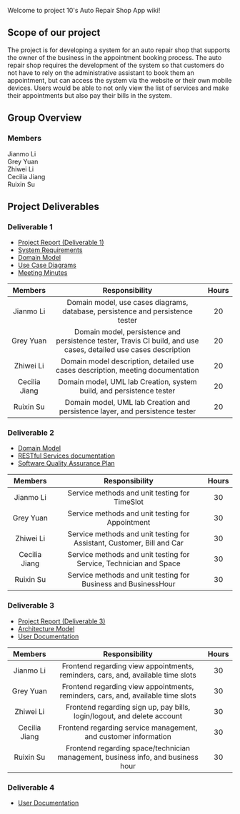 Welcome to project 10's Auto Repair Shop App wiki!  

## **Scope of our project**  
The project is for developing a system for an auto repair shop that supports the owner of the business in the appointment booking process. The auto repair shop requires the development of the system so that customers do not have to rely on the administrative assistant to book them an appointment, but can access the system via the website or their own mobile devices. Users would be able to not only view the list of services and make their appointments but also pay their bills in the system.

## **Group Overview**  
### Members
Jianmo Li  
Grey Yuan  
Zhiwei Li  
Cecilia Jiang  
Ruixin Su  

## **Project Deliverables**  
### Deliverable 1
* [Project Report (Deliverable 1)](https://github.com/McGill-ECSE321-Winter2021/project-group-10/wiki/Deliverable-1)
* [System Requirements](https://github.com/McGill-ECSE321-Winter2021/project-group-10/wiki/Functional-and-non-functional-requirements)
* [Domain Model](https://github.com/McGill-ECSE321-Winter2021/project-group-10/wiki/Domain-Model)
* [Use Case Diagrams](https://github.com/McGill-ECSE321-Winter2021/project-group-10/wiki/Use-Case-Diagrams)
* [Meeting Minutes](https://github.com/McGill-ECSE321-Winter2021/project-group-10/wiki/Meeting-Documentation)

|   Members | Responsibility  | Hours  |
| :-------: | :-------------: | :-: |
| Jianmo Li | Domain model, use cases diagrams, database, persistence and persistence tester | 20 |
| Grey Yuan | Domain model, persistence and persistence tester, Travis CI build, and use cases, detailed use cases description | 20 |
| Zhiwei Li | Domain model description, detailed use cases description, meeting documentation | 20 |
| Cecilia Jiang |Domain model, UML lab Creation, system build, and persistence tester | 20 |
| Ruixin Su | Domain model, UML lab Creation and persistence layer, and persistence tester | 20 |

### Deliverable 2  
* [Domain Model](https://github.com/McGill-ECSE321-Winter2021/project-group-10/wiki/Domain-Model)
* [RESTful Services documentation](https://github.com/McGill-ECSE321-Winter2021/project-group-10/wiki/RESTful-Services-Documentation)
* [Software Quality Assurance Plan](https://github.com/McGill-ECSE321-Winter2021/project-group-10/wiki/Software-Quality-Assurance-Plan)

|   Members | Responsibility  | Hours  |
| :-------: | :-------------: | :-: |
| Jianmo Li | Service methods and unit testing for TimeSlot | 30 |
| Grey Yuan | Service methods and unit testing for Appointment | 30 |
| Zhiwei Li | Service methods and unit testing for Assistant, Customer, Bill and Car | 30 |
| Cecilia Jiang | Service methods and unit testing for Service, Technician and Space | 30 |
| Ruixin Su | Service methods and unit testing for Business and BusinessHour | 30 |  


### Deliverable 3  
* [Project Report (Deliverable 3)](https://github.com/McGill-ECSE321-Winter2021/project-group-10/wiki/Deliverable-3)
* [Architecture Model](https://github.com/McGill-ECSE321-Winter2021/project-group-10/wiki/Architecture-Model)
* [User Documentation](https://github.com/McGill-ECSE321-Winter2021/project-group-10/wiki/User-Documentation)

|   Members | Responsibility  | Hours  |
| :-------: | :-------------: | :-: |
| Jianmo Li | Frontend regarding view appointments, reminders, cars, and, available time slots | 30 |
| Grey Yuan | Frontend regarding view appointments, reminders, cars, and, available time slots | 30 |
| Zhiwei Li | Frontend regarding sign up, pay bills, login/logout, and delete account | 30 |
| Cecilia Jiang | Frontend regarding service management, and customer information | 30 |
| Ruixin Su | Frontend regarding space/technician management, business info, and business hour | 30 |  


### Deliverable 4  
* [User Documentation](https://github.com/McGill-ECSE321-Winter2021/project-group-10/wiki/User-Documentation)
